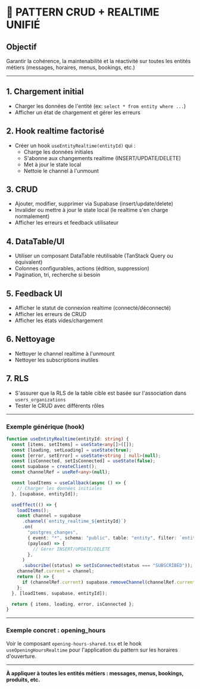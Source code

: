 # 🧩 PATTERN CRUD + REALTIME UNIFIÉ

## Objectif

Garantir la cohérence, la maintenabilité et la réactivité sur toutes les entités métiers (messages, horaires, menus, bookings, etc.)

---

## 1. Chargement initial

- Charger les données de l'entité (ex: `select * from entity where ...`)
- Afficher un état de chargement et gérer les erreurs

## 2. Hook realtime factorisé

- Créer un hook `useEntityRealtime(entityId)` qui :
  - Charge les données initiales
  - S'abonne aux changements realtime (INSERT/UPDATE/DELETE)
  - Met à jour le state local
  - Nettoie le channel à l'unmount

## 3. CRUD

- Ajouter, modifier, supprimer via Supabase (insert/update/delete)
- Invalider ou mettre à jour le state local (le realtime s'en charge normalement)
- Afficher les erreurs et feedback utilisateur

## 4. DataTable/UI

- Utiliser un composant DataTable réutilisable (TanStack Query ou équivalent)
- Colonnes configurables, actions (édition, suppression)
- Pagination, tri, recherche si besoin

## 5. Feedback UI

- Afficher le statut de connexion realtime (connecté/déconnecté)
- Afficher les erreurs de CRUD
- Afficher les états vides/chargement

## 6. Nettoyage

- Nettoyer le channel realtime à l'unmount
- Nettoyer les subscriptions inutiles

## 7. RLS

- S'assurer que la RLS de la table cible est basée sur l'association dans `users_organizations`
- Tester le CRUD avec différents rôles

---

### Exemple générique (hook)

```ts
function useEntityRealtime(entityId: string) {
  const [items, setItems] = useState<any[]>([]);
  const [loading, setLoading] = useState(true);
  const [error, setError] = useState<string | null>(null);
  const [isConnected, setIsConnected] = useState(false);
  const supabase = createClient();
  const channelRef = useRef<any>(null);

  const loadItems = useCallback(async () => {
    // Charger les données initiales
  }, [supabase, entityId]);

  useEffect(() => {
    loadItems();
    const channel = supabase
      .channel(`entity_realtime_${entityId}`)
      .on(
        "postgres_changes",
        { event: "*", schema: "public", table: "entity", filter: `entity_id=eq.${entityId}` },
        (payload) => {
          // Gérer INSERT/UPDATE/DELETE
        },
      )
      .subscribe((status) => setIsConnected(status === "SUBSCRIBED"));
    channelRef.current = channel;
    return () => {
      if (channelRef.current) supabase.removeChannel(channelRef.current);
    };
  }, [loadItems, supabase, entityId]);

  return { items, loading, error, isConnected };
}
```

---

### Exemple concret : opening_hours

Voir le composant `opening-hours-shared.tsx` et le hook `useOpeningHoursRealtime` pour l'application du pattern sur les horaires d'ouverture.

---

**À appliquer à toutes les entités métiers : messages, menus, bookings, produits, etc.**
